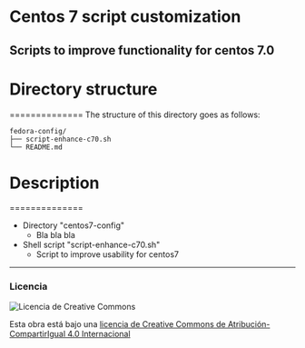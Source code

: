 # Centos 7 script customization
Scripts to improve functionality for centos 7.0
 ---
# Directory structure
==============
The structure of this directory goes as follows:
```
fedora-config/
├── script-enhance-c70.sh
└── README.md
```

# Description
==============
- Directory "centos7-config"
  * Bla bla bla
- Shell script "script-enhance-c70.sh"
  * Script to improve usability for centos7

<!--
<a href="http://www.youtube.com/watch?feature=player_embedded&v=wbO77ypezZE" target="_blank">
  <img src="http://img.youtube.com/vi/wbO77ypezZE/0.jpg" alt="IMAGE ALT TEXT HERE" width="240" height="180" border="10" />
</a>
-->

 ---
 ### Licencia
 ![Licencia de Creative Commons](https://i.creativecommons.org/l/by-sa/4.0/88x31.png)

 Esta obra está bajo una
 [licencia de Creative Commons de Atribución-CompartirIgual 4.0 Internacional](http://creativecommons.org/licenses/by-sa/4.0/)
